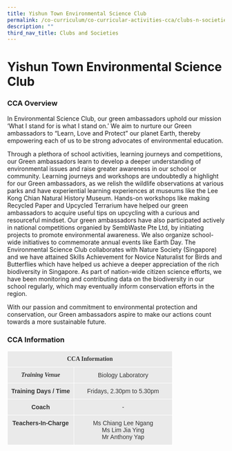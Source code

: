 ```yaml
---
title: Yishun Town Environmental Science Club
permalink: /co-curriculum/co-curricular-activities-cca/clubs-n-societies/yishun-town-environmental-science-club/
description: ""
third_nav_title: Clubs and Societies
---
```

# **Yishun Town Environmental Science Club**

### CCA Overview

In Environmental Science Club, our green ambassadors uphold our mission ‘What I stand for is what I stand on.’ We aim to nurture our Green ambassadors to “Learn, Love and Protect” our planet Earth, thereby empowering each of us to be strong advocates of environmental education.

Through a plethora of school activities, learning journeys and competitions, our Green ambassadors learn to develop a deeper understanding of environmental issues and raise greater awareness in our school or community. Learning journeys and workshops are undoubtedly a highlight for our Green ambassadors, as we relish the wildlife observations at various parks and have experiential learning experiences at museums like the Lee Kong Chian Natural History Museum. Hands-on workshops like making Recycled Paper and Upcycled Terrarium have helped our green ambassadors to acquire useful tips on upcycling with a curious and resourceful mindset. Our green ambassadors have also participated actively in national competitions organied by SembWaste Pte Ltd, by initiating projects to promote environmental awareness. We also organize school-wide initiatives to commemorate annual events like Earth Day. The Environmental Science Club collaborates with Nature Society (Singapore) and we have attained Skills Achievement for Novice Naturalist for Birds and Butterflies which have helped us achieve a deeper appreciation of the rich biodiversity in Singapore. As part of nation-wide citizen science efforts, we have been monitoring and contributing data on the biodiversity in our school regularly, which may eventually inform conservation efforts in the region.

With our passion and commitment to environmental protection and conservation, our Green ambassadors aspire to make our actions count towards a more sustainable future.

### CCA Information


<table style="border-collapse:collapse;border-spacing:0;table-layout: fixed; width: 383px" class="tg"><colgroup><col style="width: 154px"><col style="width: 229px"></colgroup><thead><tr><th style="background-color:#EAEAEA;border-color:#ffffff;border-style:solid;border-width:1px;color:#333;font-family:serif !important;font-size:14px;font-weight:bold;overflow:hidden;padding:10px 5px;text-align:center;vertical-align:top;word-break:normal" colspan="2">CCA Information</th></tr></thead><tbody><tr><td style="background-color:#EAEAEA;border-color:#ffffff;border-style:solid;border-width:1px;color:#333;font-family:serif !important;font-size:14px;font-style:italic;font-weight:bold;overflow:hidden;padding:10px 5px;text-align:center;vertical-align:top;word-break:normal">Training Venue</td><td style="background-color:#EAEAEA;border-color:#ffffff;border-style:solid;border-width:1px;color:#333;font-family:Arial, sans-serif;font-size:14px;overflow:hidden;padding:10px 5px;text-align:center;vertical-align:top;word-break:normal">Biology Laboratory</td></tr><tr><td style="background-color:#EAEAEA;border-color:#ffffff;border-style:solid;border-width:1px;color:#333;font-family:Arial, sans-serif;font-size:14px;font-weight:bold;overflow:hidden;padding:10px 5px;text-align:center;vertical-align:top;word-break:normal">Training Days / Time</td><td style="background-color:#EAEAEA;border-color:#ffffff;border-style:solid;border-width:1px;color:#333;font-family:Arial, sans-serif;font-size:14px;overflow:hidden;padding:10px 5px;text-align:center;vertical-align:top;word-break:normal">Fridays, 2.30pm to 5.30pm</td></tr><tr><td style="background-color:#EAEAEA;border-color:#ffffff;border-style:solid;border-width:1px;color:#333;font-family:Arial, sans-serif;font-size:14px;font-weight:bold;overflow:hidden;padding:10px 5px;text-align:center;vertical-align:top;word-break:normal">Coach</td><td style="background-color:#EAEAEA;border-color:#ffffff;border-style:solid;border-width:1px;color:#333;font-family:Arial, sans-serif;font-size:14px;font-style:italic;overflow:hidden;padding:10px 5px;text-align:center;vertical-align:top;word-break:normal">-</td></tr><tr><td style="background-color:#EAEAEA;border-color:#ffffff;border-style:solid;border-width:1px;color:#333;font-family:Arial, sans-serif;font-size:14px;font-weight:bold;overflow:hidden;padding:10px 5px;text-align:center;vertical-align:top;word-break:normal">Teachers-In-Charge</td><td style="background-color:#EAEAEA;border-color:#ffffff;border-style:solid;border-width:1px;color:#333;font-family:Arial, sans-serif;font-size:14px;overflow:hidden;padding:10px 5px;text-align:center;vertical-align:top;word-break:normal">Ms Chiang Lee Ngang<br>Ms Lim Jia Ying<br>Mr Anthony Yap</td></tr></tbody></table>